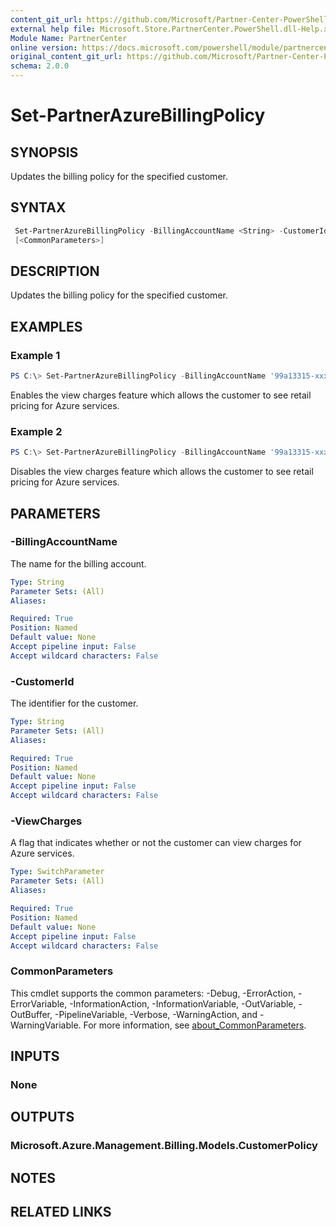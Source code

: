 ```yaml
---
content_git_url: https://github.com/Microsoft/Partner-Center-PowerShell/blob/master/docs/help/Set-PartnerAzureBillingPolicy.md
external help file: Microsoft.Store.PartnerCenter.PowerShell.dll-Help.xml
Module Name: PartnerCenter
online version: https://docs.microsoft.com/powershell/module/partnercenter/Set-PartnerAzureBillingPolicy
original_content_git_url: https://github.com/Microsoft/Partner-Center-PowerShell/blob/master/docs/help/Set-PartnerAzureBillingPolicy.md
schema: 2.0.0
---
```


# Set-PartnerAzureBillingPolicy

## SYNOPSIS
Updates the billing policy for the specified customer.

## SYNTAX

```powershell
 Set-PartnerAzureBillingPolicy -BillingAccountName <String> -CustomerId <String> [-ViewCharges]
 [<CommonParameters>]
```

## DESCRIPTION
Updates the billing policy for the specified customer.

## EXAMPLES

### Example 1
```powershell
PS C:\> Set-PartnerAzureBillingPolicy -BillingAccountName '99a13315-xxxx-xxxx-xxxx-xxxxxxxxxxxx:xxxxxxxx-xxxx-xxxx-xxxx-xxxxxxxxxxxx_xxxx-xx-xx' -CustomerId '7b93c1be-57f6-4d8c-9270-e9b97c071557' -ViewCharges:$true
```

Enables the view charges feature which allows the customer to see retail pricing for Azure services.

### Example 2
```powershell
PS C:\> Set-PartnerAzureBillingPolicy -BillingAccountName '99a13315-xxxx-xxxx-xxxx-xxxxxxxxxxxx:xxxxxxxx-xxxx-xxxx-xxxx-xxxxxxxxxxxx_xxxx-xx-xx' -CustomerId '7b93c1be-57f6-4d8c-9270-e9b97c071557' -ViewCharges:$false
```

Disables the view charges feature which allows the customer to see retail pricing for Azure services.

## PARAMETERS

### -BillingAccountName
The name for the billing account.

```yaml
Type: String
Parameter Sets: (All)
Aliases:

Required: True
Position: Named
Default value: None
Accept pipeline input: False
Accept wildcard characters: False
```

### -CustomerId
The identifier for the customer.

```yaml
Type: String
Parameter Sets: (All)
Aliases:

Required: True
Position: Named
Default value: None
Accept pipeline input: False
Accept wildcard characters: False
```

### -ViewCharges
A flag that indicates whether or not the customer can view charges for Azure services.

```yaml
Type: SwitchParameter
Parameter Sets: (All)
Aliases:

Required: True
Position: Named
Default value: None
Accept pipeline input: False
Accept wildcard characters: False
```

### CommonParameters
This cmdlet supports the common parameters: -Debug, -ErrorAction, -ErrorVariable, -InformationAction, -InformationVariable, -OutVariable, -OutBuffer, -PipelineVariable, -Verbose, -WarningAction, and -WarningVariable. For more information, see [about_CommonParameters](http://go.microsoft.com/fwlink/?LinkID=113216).

## INPUTS

### None

## OUTPUTS

### Microsoft.Azure.Management.Billing.Models.CustomerPolicy

## NOTES

## RELATED LINKS

